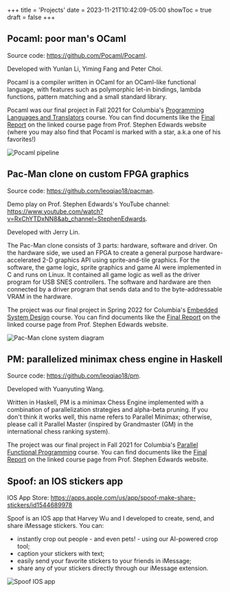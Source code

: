 +++
title = 'Projects'
date = 2023-11-21T10:42:09-05:00
showToc = true
draft = false
+++

## Pocaml: poor man's OCaml

Source code: <https://github.com/Pocaml/Pocaml>.

Developed with Yunlan Li, Yiming Fang and Peter Choi.

Pocaml is a compiler written in OCaml for an OCaml-like functional language, with features such as polymorphic let-in bindings, lambda functions, pattern matching and a small standard library.

Pocaml was our final project in Fall 2021 for Columbia's [Programming Languages and Translators](http://www.cs.columbia.edu/~sedwards/classes/2021/4115-fall/index.html) course. You can find documents like the [Final Report](https://www.cs.columbia.edu/~sedwards/classes/2021/4115-fall/reports/Pocaml.pdf) on the linked course page from Prof. Stephen Edwards website (where you may also find that Pocaml is marked with a star, a.k.a one of his favorites!)

![Pocaml pipeline](/files/pocaml_pipeline.png)

## Pac-Man clone on custom FPGA graphics

Source code: <https://github.com/leoqiao18/pacman>.

Demo play on Prof. Stephen Edwards's YouTube channel: <https://www.youtube.com/watch?v=RxChYTDxNN8&ab_channel=StephenEdwards>.

Developed with Jerry Lin.

The Pac-Man clone consists of 3 parts: hardware, software and driver.
On the hardware side, we used an FPGA to create a general purpose hardware-accelerated 2-D graphics API using sprite-and-tile graphics.
For the software, the game logic, sprite graphics and game AI were implemented in C and runs on Linux. It contained all game logic as well as the driver program for USB SNES controllers.
The software and hardware are then connected by a driver program that sends data and to the byte-addressable VRAM in the hardware.

The project was our final project in Spring 2022 for Columbia's [Embedded System Design](https://www.cs.columbia.edu/~sedwards/classes/2022/4840-spring/index.html) course. You can find documents like the [Final Report](https://www.cs.columbia.edu/~sedwards/classes/2022/4840-spring/reports/MazeGame-report.pdf) on the linked course page from Prof. Stephen Edwards website.

![Pac-Man clone system diagram](/files/pacman_system_diagram.png)

## PM: parallelized minimax chess engine in Haskell

Source code: <https://github.com/leoqiao18/pm>.

Developed with Yuanyuting Wang.

Written in Haskell, PM is a minimax Chess Engine implemented with a combination of parallelization strategies and alpha-beta pruning.
If you don't think it works well, this name refers to Parallel Minimax;
otherwise, please call it Parallel Master (inspired by Grandmaster (GM) in the international chess ranking system).

The project was our final project in Fall 2021 for Columbia's [Parallel Functional Programming](https://www.cs.columbia.edu/~sedwards/classes/2021/4995-fall/index.html) course. You can find documents like the [Final Report](https://www.cs.columbia.edu/~sedwards/classes/2021/4995-fall/reports/PM.pdf) on the linked course page from Prof. Stephen Edwards website.

## Spoof: an IOS stickers app

IOS App Store: <https://apps.apple.com/us/app/spoof-make-share-stickers/id1544689978>

Spoof is an IOS app that Harvey Wu and I developed to create, send, and share iMessage stickers.
You can:
- instantly crop out people - and even pets! - using our AI-powered crop tool;
- caption your stickers with text;
- easily send your favorite stickers to your friends in iMessage;
- share any of your stickers directly through our iMessage extension.

![Spoof IOS app](/files/spoof.png)